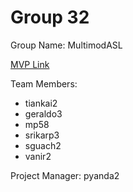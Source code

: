 # Group 32
Group Name: MultimodASL

[MVP Link](https://docs.google.com/document/d/1Odkg_HaW8xWkxFdlWFanyABWQbBNVIw97vap5pxlj6o/edit?usp=sharing)

Team Members: 
- tiankai2
- geraldo3
- mp58
- srikarp3
- sguach2
- vanir2


Project Manager: pyanda2
